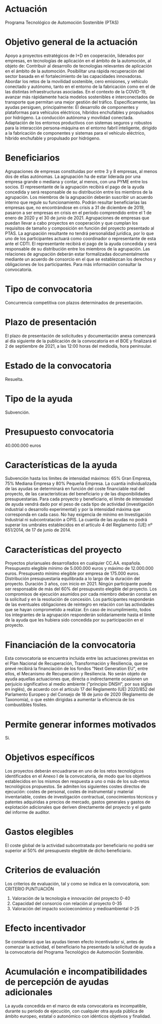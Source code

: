 # Actuación
Programa Tecnológico de Automoción Sostenible (PTAS)

# Objetivo general de la actuación
Apoyo a proyectos estratégicos de I+D en cooperación, liderados por empresas, en tecnologías de aplicación en el ámbito de la automoción, al objeto de:
Contribuir al desarrollo de tecnologías relevantes de aplicación en el ámbito de la automoción.
Posibilitar una rápida recuperación del sector basada en el fortalecimiento de las capacidades innovadoras.
Abordar los retos de la movilidad sostenible, cero emisiones, y vehículo conectado y autónomo, tanto en el entorno de la fabricación como en el de las distintas infraestructuras asociadas.
En el contexto de la COVID-19, avanzar más rápidamente hacia modelos sostenibles e interconectados de transporte que permitan una mejor gestión del tráfico.
Específicamente, las ayudas persiguen, principalmente:
El desarrollo de componentes y plataformas para vehículos eléctricos, híbridos enchufables y propulsados por hidrógeno.
La conducción autónoma y movilidad conectada.
Adaptación de los entornos productivos con sistemas seguros y robustos para la interacción persona-máquina en el entorno fabril inteligente, dirigido a la fabricación de componentes y sistemas para el vehículo eléctrico, híbrido enchufable y propulsado por hidrógeno.

# Beneficiarios
Agrupaciones de empresas constituidas por entre 3 y 8 empresas, al menos dos de ellas autónomas. La agrupación ha de estar liderada por una empresa grande o mediana y contar, al menos, con una PYME entre los socios.
El representante de la agrupación recibirá el pago de la ayuda concedida y será responsable de su distribución entre los miembros de la agrupación.
Los miembros de la agrupación deberán suscribir un acuerdo interno que regule su funcionamiento.
Podrán resultar beneficiarias las empresas que, no encontrándose en crisis a 31 de diciembre de 2019, pasaron a ser empresas en crisis en el período comprendido entre el 1 de enero de 2020 y el 30 de junio de 2021.
Agrupaciones de empresas que puedan llevar a cabo proyectos en cooperación y que cumplan los requisitos de tamaño y composición en función del proyecto presentado al PTAS. La agrupación resultante no tendrá personalidad jurídica, por lo que uno de los participantes actuará como coordinador o representante de esta ante el CDTI. El representante recibirá el pago de la ayuda concedida y será responsable de su distribución entre los miembros de la agrupación. Las relaciones de agrupación deberán estar formalizadas documentalmente mediante un acuerdo de consorcio en el que se establezcan los derechos y obligaciones de los participantes.
Para más información consultar la convocatoria.

# Tipo de convocatoria
Concurrencia competitiva con plazos determinados de presentación.

# Plazo de presentación
El plazo de presentación de solicitudes y documentación anexa comenzará al día siguiente de la publicación de la convocatoria en el BOE y finalizará el 2 de septiembre de 2021, a las 12:00 horas del mediodía, hora peninsular.

# Estado de la convocatoria
Resuelta.

# Tipo de la ayuda
Subvención.

# Presupuesto convocatoria
40.000.000 euros

# Características de la ayuda
Subvención hasta los límites de intensidad máximos: 65% Gran Empresa, 75% Mediana Empresa y 80% Pequeña Empresa.
La cuantía individualizada de las ayudas se determinará en función del coste financiable real del proyecto, de las características del beneficiario y de las disponibilidades presupuestarias.
Para cada proyecto y beneficiario, el límite de intensidad de ayuda vendrá dado por el peso de cada tipo de actividad (investigación industrial o desarrollo experimental) y por la intensidad máxima que corresponda en cada caso.
No hay exigencia de mínimo en Investigación Industrial ni subcontratación a OPIS.
La cuantía de las ayudas no podrá superar los umbrales establecidos en el artículo 4 del Reglamento (UE) nº 651/2014, de 17 de junio de 2014.

# Características del proyecto
Proyectos plurianuales desarrollados en cualquier CC.AA. española.
Presupuesto elegible mínimo de 5.000.000 euros y máximo de 12.000.000 euros.
Presupuesto mínimo elegible por empresa de 175.000 euros.
Distribución presupuestaria equilibrada a lo largo de la duración del proyecto.
Duración 3 años, con inicio en 2021.
Ningún participante puede ser responsable de más del 60% del presupuesto elegible del proyecto. Los compromisos de ejecución asumidos por cada miembro deberán constar en la solicitud y en la resolución de concesión.
Los participantes responderán de las eventuales obligaciones de reintegro en relación con las actividades que se hayan comprometido a realizar. En caso de incumplimiento, todos los integrantes de la agrupación responderán solidariamente hasta el límite de la ayuda que les hubiera sido concedida por su participación en el proyecto.

# Financiación de la convocatoria
Esta convocatoria se encuentra incluida entre las actuaciones previstas en el Plan Nacional de Recuperación, Transformación y Resiliencia, que se prevé recibirá la financiación de los fondos "Next Generation EU", entre ellos, el Mecanismo de Recuperación y Resiliencia.
No serán objeto de ayuda aquellas actuaciones que, directa o indirectamente ocasionen un perjuicio significativo al medio ambiente ("principio DNSH", por sus siglas en inglés), de acuerdo con el artículo 17 del Reglamento (UE) 2020/852 del Parlamento Europeo y del Consejo de 18 de junio de 2020 (Reglamento de Taxonomía), o que estén dirigidas a aumentar la eficiencia de los combustibles fósiles.

# Permite generar informes motivados
Si.

# Objetivos específicos
Los proyectos deberán encuadrarse en uno de los retos tecnológicos identificados en el Anexo I de la convocatoria, de modo que los objetivos establecidos en los mismos den respuesta a uno o más de los sub-retos tecnológicos propuestos.
Se admiten los siguientes costes directos de ejecución: costes de personal, costes de instrumental y material inventariable, costes de investigación contractual, conocimientos técnicos y patentes adquiridas a precios de mercado, gastos generales y gastos de explotación adicionales que deriven directamente del proyecto y el gasto del informe de auditor.

# Gastos elegibles
El coste global de la actividad subcontratada por beneficiario no podrá ser superior al 50% del presupuesto elegible de dicho beneficiario.

# Criterios de evaluación
Los criterios de evaluación, tal y como se indica en la convocatoria, son:
CRITERIO PUNTUACIÓN
1. Valoración de la tecnología e innovación del proyecto   0-40
2. Capacidad del consorcio con relación al proyecto  0-35
3. Valoración del impacto socioeconómico y medioambiental  0-25

# Efecto incentivador
Se considerará que las ayudas tienen efecto incentivador si, antes de comenzar la actividad, el beneficiario ha presentado la solicitud de ayuda a la convocatoria del Programa Tecnológico de Automoción Sostenible.

# Acumulación e incompatibilidades de percepción de ayudas adicionales
La ayuda concedida en el marco de esta convocatoria es incompatible, durante su período de ejecución, con cualquier otra ayuda pública de ámbito europeo, estatal o autonómico con idénticos objetivos y finalidad.

